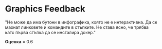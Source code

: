 # Graphics Feedback #
"Не може да има бутони в инфографика, която не е интерактивна.
Да се махнат линковете и командите в стъпките.
Не става ясно, че трябва като първа стъпка да се инсталира докер."

**Оценка** = 0.6

